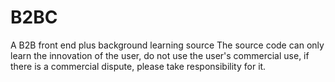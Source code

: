# B2BC
A B2B front end plus background learning source
The source code can only learn the innovation of the user, do not use the user's commercial use, if there is a commercial dispute, please take responsibility for it.
